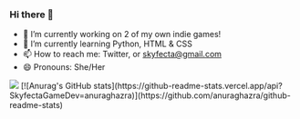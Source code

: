 ### Hi there 👋

<!--
**SkyfectaGameDev/SkyfectaGameDev** is a ✨ _special_ ✨ repository because its `README.md` (this file) appears on your GitHub profile.

Here are some ideas to get you started:


- 👯 I’m looking to collaborate on ...
- 🤔 I’m looking for help with ...
- 💬 Ask me about ...

- ⚡ Fun fact: ...
-->

- 🔭 I’m currently working on 2 of my own indie games!
- 🌱 I’m currently learning Python, HTML & CSS
- 📫 How to reach me: Twitter, or skyfecta@gmail.com
- 😄 Pronouns: She/Her

<img src="https://github-readme-stats.vercel.app/api/top-langs/?username=SkyfectaGameDev"/>
[![Anurag's GitHub stats](https://github-readme-stats.vercel.app/api?SkyfectaGameDev=anuraghazra)](https://github.com/anuraghazra/github-readme-stats)
